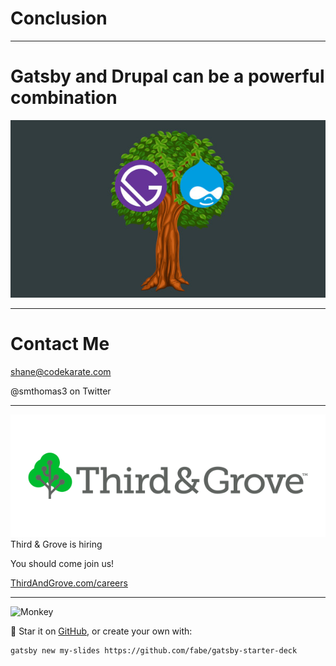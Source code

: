 # Conclusion

---

# Gatsby and Drupal can be a powerful combination

![Gatsby and Drupal](./01-titleslide.jpg)

___

# Contact Me

<a href="">shane@codekarate.com</a>

@smthomas3 on Twitter

___

![Third and Grove Logo](./01-taglogo2.png)
Third & Grove is hiring

You should come join us!

<a href="http://thirdandgrove.com/careers">ThirdAndGrove.com/careers</a>

___

![Monkey](//i.imgur.com/PnbINJ6.gif)

🌟 Star it on [GitHub](//github.com/fabe/gatsby-deck),
or create your own with:

    gatsby new my-slides https://github.com/fabe/gatsby-starter-deck
